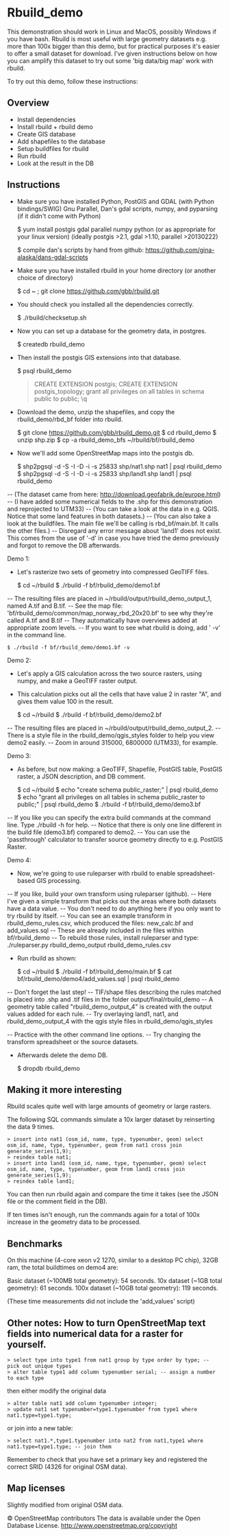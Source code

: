 Rbuild_demo
===========

This demonstration should work in Linux and MacOS, possibly Windows if 
you have bash. Rbuild is most useful with large geometry datasets e.g. 
more than 100x bigger than this demo, but for practical purposes it's 
easier to offer a small dataset for download. I've given instructions 
below on how you can amplify this dataset to try out some 'big data/big 
map' work with rbuild.


To try out this demo, follow these instructions:

Overview
---

- Install dependencies
- Install rbuild + rbuild demo
- Create GIS database
- Add shapefiles to the database
- Setup buildfiles for rbuild
- Run rbuild
- Look at the result in the DB

Instructions
----

- Make sure you have installed Python, PostGIS and GDAL (with Python bindings/SWIG) 
  Gnu Parallel, Dan's gdal scripts, numpy, and pyparsing (if it didn't come with Python)

    $ yum install postgis gdal parallel numpy python 
    (or as appropriate for your linux version)
    (ideally postgis >2.1, gdal >1.10, parallel >20130222)

    $ compile dan's scripts by hand from github: https://github.com/gina-alaska/dans-gdal-scripts

- Make sure you have installed rbuild in your home directory (or another choice of directory)

    $ cd ~ ; git clone https://github.com/gbb/rbuild.git 

- You should check you installed all the dependencies correctly.

    $ ./rbuild/checksetup.sh

- Now you can set up a database for the geometry data, in postgres.

    $ createdb rbuild_demo

- Then install the postgis GIS extensions into that database.

    $ psql rbuild_demo

    > CREATE EXTENSION postgis; 
    > CREATE EXTENSION postgis_topology;
    > grant all privileges on all tables in schema public to public;
    > \q

- Download the demo, unzip the shapefiles, and copy the rbuild_demo/rbd_bf folder into rbuild.

    $ git clone https://github.com/gbb/rbuild_demo.git
    $ cd rbuild_demo 
    $ unzip shp.zip
    $ cp -a rbuild_demo_bfs  ~/rbuild/bf/rbuild_demo 

- Now we'll add some OpenStreetMap maps into the postgis db.

    $ shp2pgsql -d -S -I -D -i -s 25833 shp/nat1.shp nat1 | psql rbuild_demo
    $ shp2pgsql -d -S -I -D -i -s 25833 shp/land1.shp land1  | psql rbuild_demo

-- (The dataset came from here: http://download.geofabrik.de/europe.html)
-- (I have added some numerical fields to the .shp for this demonstration and reprojected to UTM33)
-- (You can take a look at the data in e.g. QGIS. Notice that some land features in both datasets.)
-- (You can also take a look at the buildfiles. The main file we'll be calling is rbd_bf/main.bf. It calls the other files.)
-- Disregard any error message about 'land1' does not exist. This comes from the use of '-d' in case you have tried the demo previously and forgot to remove the DB afterwards.

Demo 1: 

- Let's rasterize two sets of geometry into compressed GeoTIFF files.

    $ cd ~/rbuild
    $ ./rbuild -f bf/rbuild_demo/demo1.bf

-- The resulting files are placed in ~/rbuild/output/rbuild_demo_output_1, named A.tif and B.tif.
-- See the map file: 'bf/rbuild_demo/common/map_norway_rbd_20x20.bf'  to see why they're called A.tif and B.tif 
-- They automatically have overviews added at appropriate zoom levels.
-- If you want to see what rbuild is doing, add ' -v' in the command line.

    $ ./rbuild -f bf/rbuild_demo/demo1.bf -v

Demo 2: 

- Let's apply a GIS calculation across the two source rasters, using numpy, and make a GeoTIFF raster output.
- This calculation picks out all the cells that have value 2 in raster "A", and gives them value 100 in the result. 

    $ cd ~/rbuild
    $ ./rbuild -f bf/rbuild_demo/demo2.bf

-- The resulting files are placed in ~/rbuild/output/rbuild_demo_output_2. 
-- There is a style file in the rbuild_demo/qgis_styles folder to help you view demo2 easily.
-- Zoom in around 315000, 6800000 (UTM33), for example.

Demo 3: 

- As before, but now making: a GeoTIFF, Shapefile, PostGIS table, PostGIS raster, a JSON description, and DB comment.

    $ cd ~/rbuild
    $ echo "create schema public_raster;" | psql rbuild_demo
    $ echo "grant all privileges on all tables in schema public_raster to public;" | psql rbuild_demo
    $ ./rbuild -f bf/rbuild_demo/demo3.bf

-- If you like you can specify the extra build commands at the command line. Type ./rbuild -h for help.
-- Notice that there is only one line different in the build file (demo3.bf) compared to demo2.
-- You can use the 'passthrough' calculator to transfer source geometry directly to e.g. PostGIS Raster.

Demo 4: 

- Now, we're going to use ruleparser with rbuild to enable spreadsheet-based GIS processing.

-- If you like, build your own transform using ruleparser (github). 
-- Here I've given a simple transform that picks out the areas where both datasets have a data value.
-- You don't need to do anything here if you only want to try rbuild by itself.
-- You can see an example transform in rbuild_demo_rules.csv, which produced the files: new_calc.bf and add_values.sql
-- These are already included in the files within bf/rbuild_demo
-- To rebuild those rules, install ruleparser and type:  ./ruleparser.py rbuild_demo_output rbuild_demo_rules.csv

- Run rbuild as shown:

    $ cd ~/rbuild
    $ ./rbuild -f bf/rbuild_demo/main.bf
    $ cat bf/rbuild_demo/demo4/add_values.sql | psql rbuild_demo

-- Don't forget the last step!
-- TIF/shape files describing the rules matched is placed into .shp and .tif files in the folder output/final/rbuild_demo
-- A geometry table called "rbuild_demo_output_4" is created with the output values added for each rule. 
-- Try overlaying land1, nat1, and rbuild_demo_output_4 with the qgis style files in rbuild_demo/qgis_styles

-- Practice with the other command line options.
-- Try changing the transform spreadsheet or the source datasets. 

- Afterwards delete the demo DB.

    $ dropdb rbuild_demo

Making it more interesting
-----

Rbuild scales quite well with large amounts of geometry or large rasters.

The following SQL commands simulate a 10x larger dataset by reinserting the data 9 times.

    > insert into nat1 (osm_id, name, type, typenumber, geom) select osm_id, name, type, typenumber, geom from nat1 cross join generate_series(1,9);
    > reindex table nat1; 
    > insert into land1 (osm_id, name, type, typenumber, geom) select osm_id, name, type, typenumber, geom from land1 cross join generate_series(1,9);
    > reindex table land1; 

You can then run rbuild again and compare the time it takes (see the JSON file or the comment field in the DB).

If ten times isn't enough, run the commands again for a total of 100x increase in the geometry data to be processed.

Benchmarks
----

On this machine (4-core xeon v2 1270, similar to a desktop PC chip), 32GB ram, the total buildtimes on demo4 are:

Basic dataset (~100MB total geometry): 54 seconds.
10x dataset (~1GB total geometry): 61 seconds.
100x dataset (~10GB total geometry): 119 seconds.

(These time measurements did not include the 'add_values' script)

Other notes: How to turn OpenStreetMap text fields into numerical data for a raster for yourself.
---

    > select type into type1 from nat1 group by type order by type; -- pick out unique types
    > alter table type1 add column typenumber serial; -- assign a number to each type

then either modify the original data

    > alter table nat1 add column typenumber integer;
    > update nat1 set typenumber=type1.typenumber from type1 where nat1.type=type1.type;

or join into a new table:

    > select nat1.*,type1.typenumber into nat2 from nat1,type1 where nat1.type=type1.type; -- join them

Remember to check that you have set a primary key and registered the correct SRID (4326 for original OSM data).


Map licenses
---

Slightly modified from original OSM data.

© OpenStreetMap contributors
The data is available under the Open Database License.
http://www.openstreetmap.org/copyright
